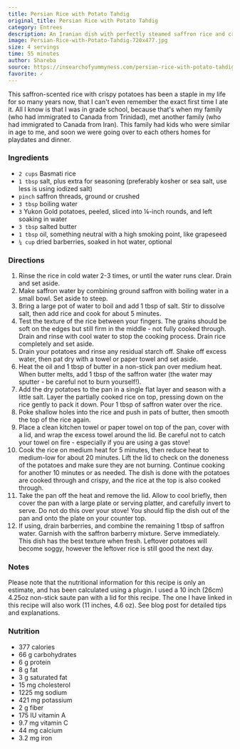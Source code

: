 ```yaml
---
title: Persian Rice with Potato Tahdig
original_title: Persian Rice with Potato Tahdig
category: Entrees
description: An Iranian dish with perfectly steamed saffron rice and crispy fried potatoes. This is the ultimate comfort food!
image: Persian-Rice-with-Potato-Tahdig-720x477.jpg
size: 4 servings
time: 55 minutes
author: Shareba
source: https://insearchofyummyness.com/persian-rice-with-potato-tahdig/
favorite: ✓
---
```


This saffron-scented rice with crispy potatoes has been a staple in my life for so many years now, that I can't even remember the exact first time I ate it. All I know is that I was in grade school, because that's when my family (who had immigrated to Canada from Trinidad), met another family (who had immigrated to Canada from Iran). This family had kids who were similar in age to me, and soon we were going over to each others homes for playdates and dinner. 

### Ingredients

* `2 cups` Basmati rice
* `1 tbsp` salt, plus extra for seasoning (preferably kosher or sea salt, use less is using iodized salt)
* `pinch` saffron threads, ground or crushed
* `3 tbsp` boiling water
* `3` Yukon Gold potatoes, peeled, sliced into ¼-inch rounds, and left soaking in water
* `3 tbsp` salted butter
* `1 tbsp` oil, something neutral with a high smoking point, like grapeseed
* `¼ cup` dried barberries, soaked in hot water, optional

### Directions

1. Rinse the rice in cold water 2-3 times, or until the water runs clear. Drain and set aside.
2. Make saffron water by combining ground saffron with boiling water in a small bowl. Set aside to steep.
3. Bring a large pot of water to boil and add 1 tbsp of salt. Stir to dissolve salt, then add rice and cook for about 5 minutes.
4. Test the texture of the rice between your fingers. The grains should be soft on the edges but still firm in the middle - not fully cooked through. Drain and rinse with cool water to stop the cooking process. Drain rice completely and set aside.
5. Drain your potatoes and rinse any residual starch off. Shake off excess water, then pat dry with a towel or paper towel and set aside.
6. Heat the oil and 1 tbsp of butter in a non-stick pan over medium heat. When butter melts, add 1 tbsp of the saffron water (the water may sputter - be careful not to burn yourself!).
7. Add the dry potatoes to the pan in a single flat layer and season with a little salt. Layer the partially cooked rice on top, pressing down on the rice gently to pack it down. Pour 1 tbsp of saffron water over the rice.
8. Poke shallow holes into the rice and push in pats of butter, then smooth the top of the rice again.
9. Place a clean kitchen towel or paper towel on top of the pan, cover with a lid, and wrap the excess towel around the lid. Be careful not to catch your towel on fire - especially if you are using a gas stove!
10. Cook the rice on medium heat for 5 minutes, then reduce heat to medium-low for about 20 minutes. Lift the lid to check on the doneness of the potatoes and make sure they are not burning. Continue cooking for another 10 minutes or as needed. The dish is done with the potatoes are cooked through and crispy, and the rice at the top is also cooked through.
11. Take the pan off the heat and remove the lid. Allow to cool briefly, then cover the pan with a large plate or serving platter, and carefully invert to serve. Do not do this over your stove! You should flip the dish out of the pan and onto the plate on your counter top.
12. If using, drain barberries, and combine the remaining 1 tbsp of saffron water. Garnish with the saffron barberry mixture. Serve immediately. This dish has the best texture when fresh. Leftover potatoes will become soggy, however the leftover rice is still good the next day.

### Notes

Please note that the nutritional information for this recipe is only an estimate, and has been calculated using a plugin. I used a 10 inch (26cm) 4.25oz non-stick saute pan with a lid for this recipe. The one I have linked in this recipe will also work (11 inches, 4.6 oz). See blog post for detailed tips and explanations.

### Nutrition

* 377 calories
* 66 g carbohydrates
* 6 g protein
* 8 g fat
* 3 g saturated fat
* 15 mg cholesterol
* 1225 mg sodium
* 421 mg potassium
* 2 g fiber
* 175 IU vitamin A
* 9.7 mg vitamin C
* 44 mg calcium
* 3.2 mg iron